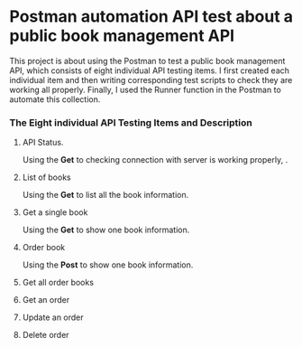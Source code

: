 # Postman automation API test about a public book management API

This project is about using the Postman to test a public book management API, which consists of eight individual API testing items.  I first created each individual item and then writing corresponding test scripts to check they are working all properly. Finally, I used the Runner function in the Postman to automate this collection. 

### The Eight individual API Testing Items and Description
1. API Status.

    Using the **Get** to checking connection with server is working properly, .
  
3. List of books
   
    Using the  **Get** to list all the book information.
  
5. Get a single book

    Using the **Get** to show one book information.
   
7. Order book

    Using the **Post** to show one book information.
    
9. Get all order books
10. Get an order
11. Update an order
12. Delete order

